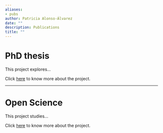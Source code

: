 ```yaml
---
aliases:
- pubs
author: Patricia Alonso-Álvarez
date: ""
description: Publications
title: ""
---
```


# PhD thesis

This project explores...

Click [here](/projects_description/phd/) to know more about the project.


----------------------------

# Open Science

This project studies...

Click [here](/open_science/) to know more about the project.

